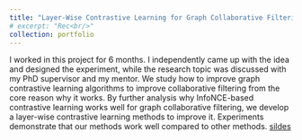 ```yaml
---
title: "Layer-Wise Contrastive Learning for Graph Collaborative Filtering"
# excerpt: "Rec<br/>"
collection: portfolio
---
```


I worked in this project for 6 months. I independently came up with the idea and designed the experiment, while the research topic was discussed with my PhD supervisor and my mentor. We study how to improve graph contrastive learning algorithms to improve collaborative filtering from the core reason why it works. By further analysis why InfoNCE-based contrastive learning works well for graph collaborative filtering, we develop a layer-wise contrastive learning methods to improve it. Experiments demonstrate that our methods work well compared to other methods. [sildes]()
